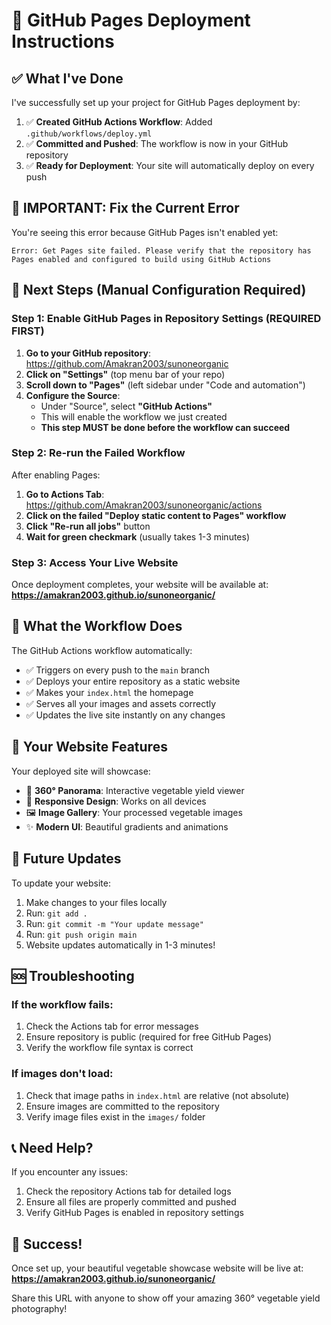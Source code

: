 # 🚀 GitHub Pages Deployment Instructions

## ✅ What I've Done

I've successfully set up your project for GitHub Pages deployment by:

1. ✅ **Created GitHub Actions Workflow**: Added `.github/workflows/deploy.yml`
2. ✅ **Committed and Pushed**: The workflow is now in your GitHub repository
3. ✅ **Ready for Deployment**: Your site will automatically deploy on every push

## 🚨 IMPORTANT: Fix the Current Error

You're seeing this error because GitHub Pages isn't enabled yet:
```
Error: Get Pages site failed. Please verify that the repository has Pages enabled and configured to build using GitHub Actions
```

## 🎯 Next Steps (Manual Configuration Required)

### Step 1: Enable GitHub Pages in Repository Settings (REQUIRED FIRST)

1. **Go to your GitHub repository**: https://github.com/Amakran2003/sunoneorganic
2. **Click on "Settings"** (top menu bar of your repo)
3. **Scroll down to "Pages"** (left sidebar under "Code and automation")
4. **Configure the Source**:
   - Under "Source", select **"GitHub Actions"**
   - This will enable the workflow we just created
   - **This step MUST be done before the workflow can succeed**

### Step 2: Re-run the Failed Workflow

After enabling Pages:
1. **Go to Actions Tab**: https://github.com/Amakran2003/sunoneorganic/actions
2. **Click on the failed "Deploy static content to Pages" workflow**
3. **Click "Re-run all jobs"** button
4. **Wait for green checkmark** (usually takes 1-3 minutes)

### Step 3: Access Your Live Website

Once deployment completes, your website will be available at:
**https://amakran2003.github.io/sunoneorganic/**

## 🔧 What the Workflow Does

The GitHub Actions workflow automatically:
- ✅ Triggers on every push to the `main` branch
- ✅ Deploys your entire repository as a static website
- ✅ Makes your `index.html` the homepage
- ✅ Serves all your images and assets correctly
- ✅ Updates the live site instantly on any changes

## 🎨 Your Website Features

Your deployed site will showcase:
- 🌿 **360° Panorama**: Interactive vegetable yield viewer
- 📱 **Responsive Design**: Works on all devices
- 🖼️ **Image Gallery**: Your processed vegetable images
- ✨ **Modern UI**: Beautiful gradients and animations

## 🔄 Future Updates

To update your website:
1. Make changes to your files locally
2. Run: `git add .`
3. Run: `git commit -m "Your update message"`
4. Run: `git push origin main`
5. Website updates automatically in 1-3 minutes!

## 🆘 Troubleshooting

### If the workflow fails:
1. Check the Actions tab for error messages
2. Ensure repository is public (required for free GitHub Pages)
3. Verify the workflow file syntax is correct

### If images don't load:
1. Check that image paths in `index.html` are relative (not absolute)
2. Ensure images are committed to the repository
3. Verify image files exist in the `images/` folder

## 📞 Need Help?

If you encounter any issues:
1. Check the repository Actions tab for detailed logs
2. Ensure all files are properly committed and pushed
3. Verify GitHub Pages is enabled in repository settings

## 🎉 Success!

Once set up, your beautiful vegetable showcase website will be live at:
**https://amakran2003.github.io/sunoneorganic/**

Share this URL with anyone to show off your amazing 360° vegetable yield photography!
